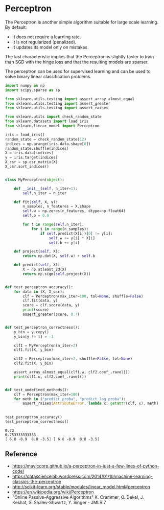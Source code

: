 
# Perceptron

The Perceptron is another simple algorithm suitable for large scale learning. By default:

- It does not require a learning rate.
- It is not regularized (penalized).
- It updates its model only on mistakes.

The last characteristic implies that the Perceptron is slightly faster to train than SGD with the hinge loss and that the resulting models are sparser.

The perceptron can be used for supervised learning and can be used to solve binary linear classification problems.


```python
import numpy as np
import scipy.sparse as sp

from sklearn.utils.testing import assert_array_almost_equal
from sklearn.utils.testing import assert_greater
from sklearn.utils.testing import assert_raises

from sklearn.utils import check_random_state
from sklearn.datasets import load_iris
from sklearn.linear_model import Perceptron

iris = load_iris()
random_state = check_random_state(12)
indices = np.arange(iris.data.shape[0])
random_state.shuffle(indices)
X = iris.data[indices]
y = iris.target[indices]
X_csr = sp.csr_matrix(X)
X_csr.sort_indices()


class MyPerceptron(object):

    def __init__(self, n_iter=1):
        self.n_iter = n_iter

    def fit(self, X, y):
        n_samples, n_features = X.shape
        self.w = np.zeros(n_features, dtype=np.float64)
        self.b = 0.0

        for t in range(self.n_iter):
            for i in range(n_samples):
                if self.predict(X[i])[0] != y[i]:
                    self.w += y[i] * X[i]
                    self.b += y[i]

    def project(self, X):
        return np.dot(X, self.w) + self.b

    def predict(self, X):
        X = np.atleast_2d(X)
        return np.sign(self.project(X))


def test_perceptron_accuracy():
    for data in (X, X_csr):
        clf = Perceptron(max_iter=100, tol=None, shuffle=False)
        clf.fit(data, y)
        score = clf.score(data, y)
        print(score)
        assert_greater(score, 0.7)


def test_perceptron_correctness():
    y_bin = y.copy()
    y_bin[y != 1] = -1

    clf1 = MyPerceptron(n_iter=2)
    clf1.fit(X, y_bin)

    clf2 = Perceptron(max_iter=2, shuffle=False, tol=None)
    clf2.fit(X, y_bin)

    assert_array_almost_equal(clf1.w, clf2.coef_.ravel())
    print(clf1.w, clf2.coef_.ravel())


def test_undefined_methods():
    clf = Perceptron(max_iter=100)
    for meth in ("predict_proba", "predict_log_proba"):
        assert_raises(AttributeError, lambda x: getattr(clf, x), meth)
        
        
test_perceptron_accuracy()
test_perceptron_correctness()
```

    0.72
    0.753333333333
    [ 6.8 -8.9  8.8 -3.5] [ 6.8 -8.9  8.8 -3.5]


## Reference 
- https://maviccprp.github.io/a-perceptron-in-just-a-few-lines-of-python-code/
- https://datasciencelab.wordpress.com/2014/01/10/machine-learning-classics-the-perceptron
- http://scikit-learn.org/stable/modules/linear_model.html#perceptron
- https://en.wikipedia.org/wiki/Perceptron
- "Online Passive-Aggressive Algorithms" K. Crammer, O. Dekel, J. Keshat, S. Shalev-Shwartz, Y. Singer - JMLR 7
